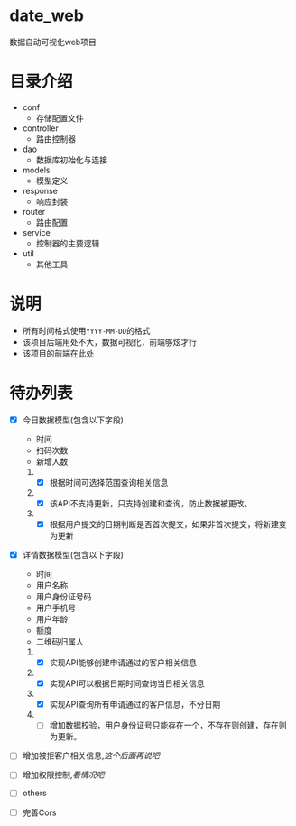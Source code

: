 # date_web
数据自动可视化web项目

# 目录介绍
- conf
    - 存储配置文件 
- controller
    - 路由控制器
- dao
    - 数据库初始化与连接 
- models
    - 模型定义 
- response
    - 响应封装 
- router
    - 路由配置 
- service
    - 控制器的主要逻辑 
- util
    - 其他工具 
# 说明
- 所有时间格式使用`YYYY-MM-DD`的格式
- 该项目后端用处不大，数据可视化，前端够炫才行
- 该项目的前端在[此处](https://github.com/xinghe98/date_web_front)

# 待办列表
- [X] 今日数据模型(包含以下字段)
    - 时间
    - 扫码次数
    - 新增人数
  1. - [X] 根据时间可选择范围查询相关信息
  2. - [X] 该API不支持更新，只支持创建和查询，防止数据被更改。
  3. - [x] 根据用户提交的日期判断是否首次提交，如果非首次提交，将新建变为更新
- [x] 详情数据模型(包含以下字段)
    - 时间 
    - 用户名称
    - 用户身份证号码
    - 用户手机号
    - 用户年龄
    - 额度
    - 二维码归属人
    1. - [x] 实现API能够创建申请通过的客户相关信息
    2. - [x] 实现API可以根据日期时间查询当日相关信息
    3. - [x] 实现API查询所有申请通过的客户信息，不分日期
    4. - [ ] 增加数据校验，用户身份证号只能存在一个，不存在则创建，存在则为更新。
- [ ] 增加被拒客户相关信息,*这个后面再说吧*
- [ ] 增加权限控制,*看情况吧*
- [ ] others
- [ ] 完善Cors



